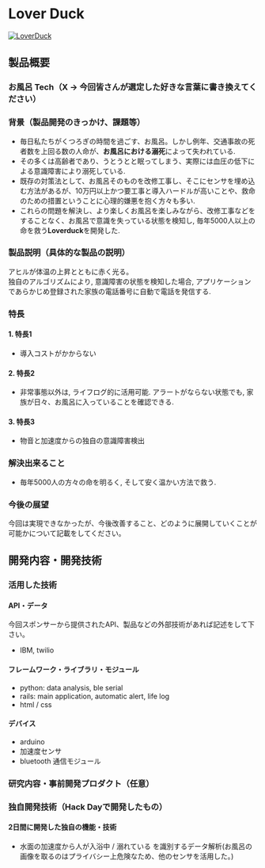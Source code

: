 # Lover Duck

[![LoverDuck](https://github.com/jphacks/TK_1720/blob/master/app/images/%E3%82%A2%E3%82%BB%E3%83%83%E3%83%88%201.png)](https://youtu.be/u9JsaFCgCrA)

## 製品概要
### お風呂 Tech（X → 今回皆さんが選定した好きな言葉に書き換えてください）

### 背景（製品開発のきっかけ、課題等）
- 毎日私たちがくつろぎの時間を過ごす、お風呂。しかし例年、交通事故の死者数を上回る数の人命が、**お風呂における溺死**によって失われている.
- その多くは高齢者であり、うとうとと眠ってしまう、実際には血圧の低下による意識障害により溺死している.
- 既存の対策法として、お風呂そのものを改修工事し、そこにセンサを埋め込む方法があるが、10万円以上かつ要工事と導入ハードルが高いことや、救命のための措置ということに心理的嫌悪を抱く方々も多い.
- これらの問題を解決し、より楽しくお風呂を楽しみながら、改修工事などをすることなく、お風呂で意識を失っている状態を検知し, 毎年5000人以上の命を救う**Loverduck**を開発した.

### 製品説明（具体的な製品の説明）
アヒルが体温の上昇とともに赤く光る。　　　　    
独自のアルゴリズムにより, 意識障害の状態を検知した場合, アプリケーションであらかじめ登録された家族の電話番号に自動で電話を発信する.

### 特長

#### 1. 特長1
- 導入コストがかからない
#### 2. 特長2
- 非常事態以外は, ライフログ的に活用可能. アラートがならない状態でも, 家族が日々、お風呂に入っていることを確認できる.
#### 3. 特長3
- 物音と加速度からの独自の意識障害検出

### 解決出来ること
- 毎年5000人の方々の命を明るく, そして安く温かい方法で救う.

### 今後の展望
今回は実現できなかったが、今後改善すること、どのように展開していくことが可能かについて記載をしてください。


## 開発内容・開発技術
### 活用した技術
#### API・データ
今回スポンサーから提供されたAPI、製品などの外部技術があれば記述をして下さい。
* IBM, twilio


#### フレームワーク・ライブラリ・モジュール
* python: data analysis, ble serial
* rails: main application, automatic alert, life log
* html / css

#### デバイス
* arduino
* 加速度センサ
* bluetooth 通信モジュール

### 研究内容・事前開発プロダクト（任意）


### 独自開発技術（Hack Dayで開発したもの）
#### 2日間に開発した独自の機能・技術
* 水面の加速度から人が入浴中 / 溺れている を識別するデータ解析(お風呂の画像を取るのはプライバシー上危険なため、他のセンサを活用した。)
